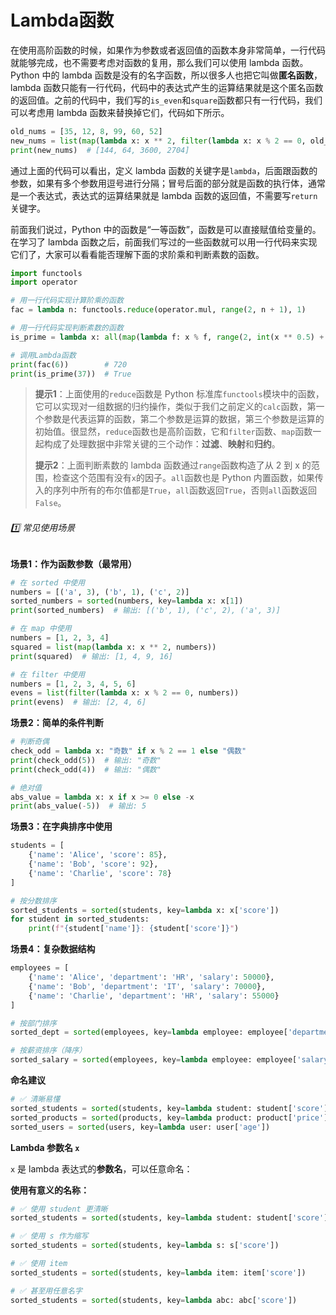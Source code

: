 # Lambda函数

在使用高阶函数的时候，如果作为参数或者返回值的函数本身非常简单，一行代码就能够完成，也不需要考虑对函数的复用，那么我们可以使用 lambda 函数。Python 中的 lambda 函数是没有的名字函数，所以很多人也把它叫做**匿名函数**，lambda 函数只能有一行代码，代码中的表达式产生的运算结果就是这个匿名函数的返回值。之前的代码中，我们写的`is_even`和`square`函数都只有一行代码，我们可以考虑用 lambda 函数来替换掉它们，代码如下所示。

```python
old_nums = [35, 12, 8, 99, 60, 52]
new_nums = list(map(lambda x: x ** 2, filter(lambda x: x % 2 == 0, old_nums)))
print(new_nums)  # [144, 64, 3600, 2704]
```



通过上面的代码可以看出，定义 lambda 函数的关键字是`lambda`，后面跟函数的参数，如果有多个参数用逗号进行分隔；冒号后面的部分就是函数的执行体，通常是一个表达式，表达式的运算结果就是 lambda 函数的返回值，不需要写`return` 关键字。

前面我们说过，Python 中的函数是“一等函数”，函数是可以直接赋值给变量的。在学习了 lambda 函数之后，前面我们写过的一些函数就可以用一行代码来实现它们了，大家可以看看能否理解下面的求阶乘和判断素数的函数。





~~~python
import functools
import operator

# 用一行代码实现计算阶乘的函数
fac = lambda n: functools.reduce(operator.mul, range(2, n + 1), 1)

# 用一行代码实现判断素数的函数
is_prime = lambda x: all(map(lambda f: x % f, range(2, int(x ** 0.5) + 1)))

# 调用Lambda函数
print(fac(6))        # 720
print(is_prime(37))  # True
~~~

> **提示1**：上面使用的`reduce`函数是 Python 标准库`functools`模块中的函数，它可以实现对一组数据的归约操作，类似于我们之前定义的`calc`函数，第一个参数是代表运算的函数，第二个参数是运算的数据，第三个参数是运算的初始值。很显然，`reduce`函数也是高阶函数，它和`filter`函数、`map`函数一起构成了处理数据中非常关键的三个动作：**过滤**、**映射**和**归约**。
>
> **提示2**：上面判断素数的 lambda 函数通过`range`函数构造了从 2 到 x 的范围，检查这个范围有没有`x`的因子。`all`函数也是 Python 内置函数，如果传入的序列中所有的布尔值都是`True`，`all`函数返回`True`，否则`all`函数返回`False`。







###### 1️⃣  常见使用场景

**场景1：作为函数参数（最常用）**

```python
# 在 sorted 中使用
numbers = [('a', 3), ('b', 1), ('c', 2)]
sorted_numbers = sorted(numbers, key=lambda x: x[1])
print(sorted_numbers)  # 输出: [('b', 1), ('c', 2), ('a', 3)]

# 在 map 中使用
numbers = [1, 2, 3, 4]
squared = list(map(lambda x: x ** 2, numbers))
print(squared)  # 输出: [1, 4, 9, 16]

# 在 filter 中使用
numbers = [1, 2, 3, 4, 5, 6]
evens = list(filter(lambda x: x % 2 == 0, numbers))
print(evens)  # 输出: [2, 4, 6]
```



**场景2：简单的条件判断**

```python
# 判断奇偶
check_odd = lambda x: "奇数" if x % 2 == 1 else "偶数"
print(check_odd(5))  # 输出: "奇数"
print(check_odd(4))  # 输出: "偶数"

# 绝对值
abs_value = lambda x: x if x >= 0 else -x
print(abs_value(-5))  # 输出: 5
```



**场景3：在字典排序中使用**

```python
students = [
    {'name': 'Alice', 'score': 85},
    {'name': 'Bob', 'score': 92},
    {'name': 'Charlie', 'score': 78}
]

# 按分数排序
sorted_students = sorted(students, key=lambda x: x['score'])
for student in sorted_students:
    print(f"{student['name']}: {student['score']}")
```



**场景4：复杂数据结构**

~~~python
employees = [
    {'name': 'Alice', 'department': 'HR', 'salary': 50000},
    {'name': 'Bob', 'department': 'IT', 'salary': 70000},
    {'name': 'Charlie', 'department': 'HR', 'salary': 55000}
]

# 按部门排序
sorted_dept = sorted(employees, key=lambda employee: employee['department'])

# 按薪资排序（降序）
sorted_salary = sorted(employees, key=lambda employee: employee['salary'], reverse=True)
~~~



**命名建议**

~~~python
# ✅ 清晰易懂
sorted_students = sorted(students, key=lambda student: student['score'])
sorted_products = sorted(products, key=lambda product: product['price'])
sorted_users = sorted(users, key=lambda user: user['age'])
~~~





**Lambda 参数名 `x`**

`x` 是 lambda 表达式的**参数名**，可以任意命名：

**使用有意义的名称：**

```python
# ✅ 使用 student 更清晰
sorted_students = sorted(students, key=lambda student: student['score'])

# ✅ 使用 s 作为缩写
sorted_students = sorted(students, key=lambda s: s['score'])

# ✅ 使用 item
sorted_students = sorted(students, key=lambda item: item['score'])

# ✅ 甚至用任意名字
sorted_students = sorted(students, key=lambda abc: abc['score'])
```



